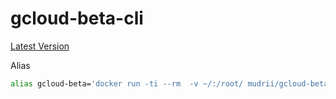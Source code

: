 # gcloud-beta-cli

[Latest Version](https://github.com/google-cloud-sdk/google-cloud-sdk/releases0)

Alias

```sh
alias gcloud-beta='docker run -ti --rm  -v ~/:/root/ mudrii/gcloud-beta-cli gcloud beta'
```